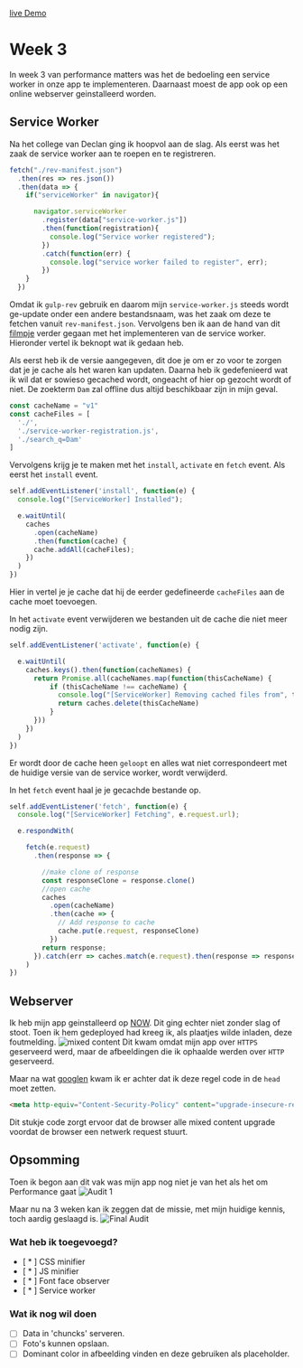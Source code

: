 
[live Demo](https://performance-matters-1819-cdfvmirfsb.now.sh/)
# Week 3
In week 3 van performance matters was het de bedoeling een service worker in onze app te implementeren. Daarnaast moest de app ook op een online webserver geinstalleerd worden.

## Service Worker
Na het college van Declan ging ik hoopvol aan de slag. Als eerst was het zaak de service worker aan te roepen en te registreren.
```js
fetch("./rev-manifest.json")
  .then(res => res.json())
  .then(data => {
    if("serviceWorker" in navigator){

      navigator.serviceWorker
        .register(data["service-worker.js"])
        .then(function(registration){
          console.log("Service worker registered");
        })
        .catch(function(err) {
          console.log("service worker failed to register", err);
        })
    }
  })
```
Omdat ik ```gulp-rev``` gebruik en daarom mijn ```service-worker.js``` steeds wordt ge-update onder een andere bestandsnaam, was het zaak om deze te fetchen vanuit ```rev-manifest.json```.
Vervolgens ben ik aan de hand van dit [filmpje](https://www.youtube.com/watch?v=BfL3pprhnms) verder gegaan met het implementeren van de service worker. Hieronder vertel ik beknopt wat ik gedaan heb.

Als eerst heb ik de versie aangegeven, dit doe je om er zo voor te zorgen dat je je cache als het waren kan updaten. Daarna heb ik gedefenieerd wat ik wil dat er sowieso gecached wordt, ongeacht of hier op gezocht wordt of niet. De zoekterm ```Dam``` zal offline dus altijd beschikbaar zijn in mijn geval.
```js
const cacheName = "v1"
const cacheFiles = [
  './',
  './service-worker-registration.js',
  './search_q=Dam'
]
```
Vervolgens krijg je te maken met het `install`, `activate` en `fetch` event.
Als eerst het `install` event.
```js
self.addEventListener('install', function(e) {
  console.log("[ServiceWorker] Installed");

  e.waitUntil(
    caches
      .open(cacheName)
      .then(function(cache) {
      cache.addAll(cacheFiles);
    })
  )
})
```
Hier in vertel je je cache dat hij de eerder gedefineerde `cacheFiles` aan de cache moet toevoegen.

In het `activate` event verwijderen we bestanden uit de cache die niet meer nodig zijn.
```js
self.addEventListener('activate', function(e) {

  e.waitUntil(
    caches.keys().then(function(cacheNames) {
      return Promise.all(cacheNames.map(function(thisCacheName) {
          if (thisCacheName !== cacheName) {
            console.log("[ServiceWorker] Removing cached files from", thisCacheName);
            return caches.delete(thisCacheName)
          }
      }))
    })
  )
})
```
Er wordt door de cache heen `geloopt` en alles wat niet correspondeert met de huidige versie van de service worker, wordt verwijderd.

In het `fetch` event haal je je gecachde bestande op.
```js
self.addEventListener('fetch', function(e) {
  console.log("[ServiceWorker] Fetching", e.request.url);

  e.respondWith(

    fetch(e.request)
      .then(response => {

        //make clone of response
        const responseClone = response.clone()
        //open cache
        caches
          .open(cacheName)
          .then(cache => {
            // Add response to cache
            cache.put(e.request, responseClone)
          })
        return response;
      }).catch(err => caches.match(e.request).then(response => response))
    )
})
```

## Webserver
Ik heb mijn app geinstalleerd op [NOW](https://zeit.co/now). Dit ging echter niet zonder slag of stoot. Toen ik hem gedeployed had kreeg ik, als plaatjes wilde inladen, deze foutmelding. ![mixed content](https://github.com/japgroevemaker/performance-matters-1819/blob/master/images/mixedcontent.png)
Dit kwam omdat mijn app over `HTTPS` geserveerd werd, maar de afbeeldingen die ik ophaalde werden over `HTTP` geserveerd.

Maar na wat [googlen](https://developers.google.com/web/fundamentals/security/prevent-mixed-content/fixing-mixed-content) kwam ik er achter dat ik deze regel code in de `head` moet zetten.
```html
<meta http-equiv="Content-Security-Policy" content="upgrade-insecure-requests">
```
Dit stukje code zorgt ervoor dat de browser alle mixed content upgrade voordat de browser een netwerk request stuurt.

## Opsomming
Toen ik begon aan dit vak was mijn app nog niet je van het als het om Performance gaat
![Audit 1](https://github.com/japgroevemaker/performance-matters-1819/blob/master/images/audit1_overview.png)

Maar nu na 3 weken kan ik zeggen dat de missie, met mijn huidige kennis, toch aardig geslaagd is.
![Final Audit](https://github.com/japgroevemaker/performance-matters-1819/blob/master/images/final_audit.png)

### Wat heb ik toegevoegd?
- [ * ] CSS minifier
- [ * ] JS minifier
- [ * ] Font face observer
- [ * ] Service worker

### Wat ik nog wil doen
- [ ] Data in 'chuncks' serveren.
- [ ] Foto's kunnen opslaan.
- [ ] Dominant color in afbeelding vinden en deze gebruiken als placeholder.
